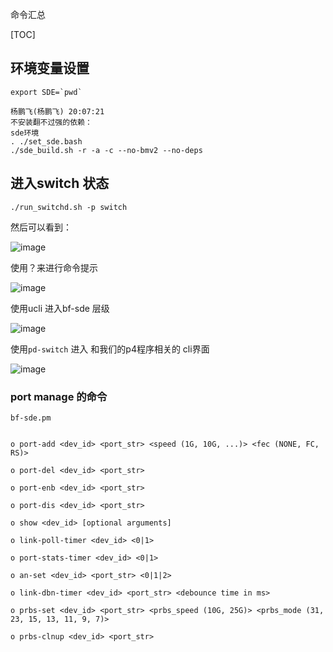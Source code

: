 命令汇总

[TOC]

## 环境变量设置

	export SDE=`pwd`

	杨鹏飞(杨鹏飞) 20:07:21
	不安装翻不过强的依赖：
	sde环境
	. ./set_sde.bash
	./sde_build.sh -r -a -c --no-bmv2 --no-deps


## 进入switch 状态

	./run_switchd.sh -p switch

然后可以看到：

![image](https://ws2.sinaimg.cn/large/005JrW9Kgy1g0amze6wtqj30em099dfu.jpg)

使用？来进行命令提示

![image](https://wx1.sinaimg.cn/large/005JrW9Kgy1g0an0h9ue7j30f807jq2w.jpg)

使用ucli 进入bf-sde 层级

![image](https://ws1.sinaimg.cn/large/005JrW9Kgy1g0an1ocf8cj30dg04gjr7.jpg)

使用`pd-switch` 进入 和我们的p4程序相关的 cli界面

![image](https://wx4.sinaimg.cn/large/005JrW9Kgy1g0apnjtmohj30fs0endg3.jpg)

### port manage 的命令


	bf-sde.pm 


	o port-add <dev_id> <port_str> <speed (1G, 10G, ...)> <fec (NONE, FC, RS)>

	o port-del <dev_id> <port_str>

	o port-enb <dev_id> <port_str>

	o port-dis <dev_id> <port_str>

	o show <dev_id> [optional arguments]

	o link-poll-timer <dev_id> <0|1>

	o port-stats-timer <dev_id> <0|1>

	o an-set <dev_id> <port_str> <0|1|2>

	o link-dbn-timer <dev_id> <port_str> <debounce time in ms>

	o prbs-set <dev_id> <port_str> <prbs_speed (10G, 25G)> <prbs_mode (31, 23, 15, 13, 11, 9, 7)>

	o prbs-clnup <dev_id> <port_str>